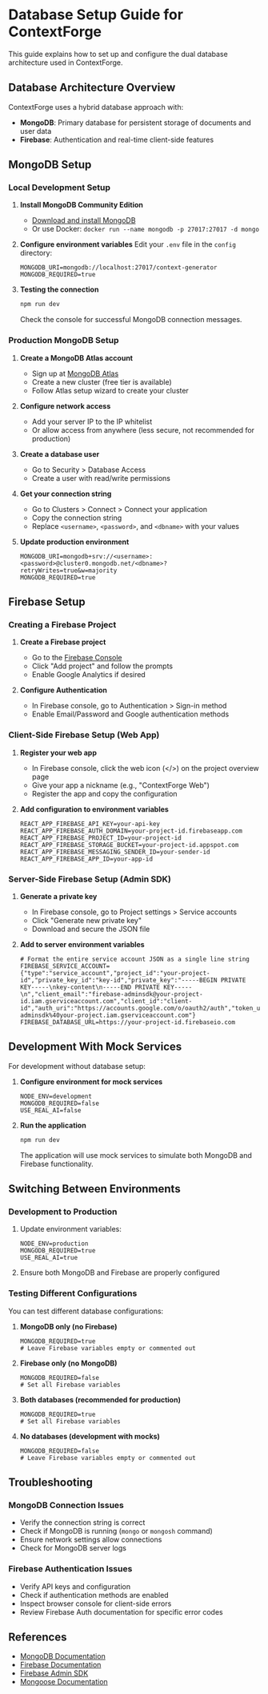 # Database Setup Guide for ContextForge

This guide explains how to set up and configure the dual database architecture used in ContextForge.

## Database Architecture Overview

ContextForge uses a hybrid database approach with:

- **MongoDB**: Primary database for persistent storage of documents and user data
- **Firebase**: Authentication and real-time client-side features

## MongoDB Setup

### Local Development Setup

1. **Install MongoDB Community Edition**
   - [Download and install MongoDB](https://www.mongodb.com/try/download/community)
   - Or use Docker: `docker run --name mongodb -p 27017:27017 -d mongo`

2. **Configure environment variables**
   Edit your `.env` file in the `config` directory:

   ```
   MONGODB_URI=mongodb://localhost:27017/context-generator
   MONGODB_REQUIRED=true
   ```

3. **Testing the connection**
   ```bash
   npm run dev
   ```
   Check the console for successful MongoDB connection messages.

### Production MongoDB Setup

1. **Create a MongoDB Atlas account**
   - Sign up at [MongoDB Atlas](https://www.mongodb.com/cloud/atlas)
   - Create a new cluster (free tier is available)
   - Follow Atlas setup wizard to create your cluster

2. **Configure network access**
   - Add your server IP to the IP whitelist
   - Or allow access from anywhere (less secure, not recommended for production)

3. **Create a database user**
   - Go to Security > Database Access
   - Create a user with read/write permissions

4. **Get your connection string**
   - Go to Clusters > Connect > Connect your application
   - Copy the connection string
   - Replace `<username>`, `<password>`, and `<dbname>` with your values

5. **Update production environment**
   ```
   MONGODB_URI=mongodb+srv://<username>:<password>@cluster0.mongodb.net/<dbname>?retryWrites=true&w=majority
   MONGODB_REQUIRED=true
   ```

## Firebase Setup

### Creating a Firebase Project

1. **Create a Firebase project**
   - Go to the [Firebase Console](https://console.firebase.google.com/)
   - Click "Add project" and follow the prompts
   - Enable Google Analytics if desired

2. **Configure Authentication**
   - In Firebase console, go to Authentication > Sign-in method
   - Enable Email/Password and Google authentication methods

### Client-Side Firebase Setup (Web App)

1. **Register your web app**
   - In Firebase console, click the web icon (</>) on the project overview page
   - Give your app a nickname (e.g., "ContextForge Web")
   - Register the app and copy the configuration

2. **Add configuration to environment variables**
   ```
   REACT_APP_FIREBASE_API_KEY=your-api-key
   REACT_APP_FIREBASE_AUTH_DOMAIN=your-project-id.firebaseapp.com
   REACT_APP_FIREBASE_PROJECT_ID=your-project-id
   REACT_APP_FIREBASE_STORAGE_BUCKET=your-project-id.appspot.com
   REACT_APP_FIREBASE_MESSAGING_SENDER_ID=your-sender-id
   REACT_APP_FIREBASE_APP_ID=your-app-id
   ```

### Server-Side Firebase Setup (Admin SDK)

1. **Generate a private key**
   - In Firebase console, go to Project settings > Service accounts
   - Click "Generate new private key"
   - Download and secure the JSON file

2. **Add to server environment variables**
   ```
   # Format the entire service account JSON as a single line string
   FIREBASE_SERVICE_ACCOUNT={"type":"service_account","project_id":"your-project-id","private_key_id":"key-id","private_key":"-----BEGIN PRIVATE KEY-----\nkey-content\n-----END PRIVATE KEY-----\n","client_email":"firebase-adminsdk@your-project-id.iam.gserviceaccount.com","client_id":"client-id","auth_uri":"https://accounts.google.com/o/oauth2/auth","token_uri":"https://oauth2.googleapis.com/token","auth_provider_x509_cert_url":"https://www.googleapis.com/oauth2/v1/certs","client_x509_cert_url":"https://www.googleapis.com/robot/v1/metadata/x509/firebase-adminsdk%40your-project.iam.gserviceaccount.com"}
   FIREBASE_DATABASE_URL=https://your-project-id.firebaseio.com
   ```

## Development With Mock Services

For development without database setup:

1. **Configure environment for mock services**
   ```
   NODE_ENV=development
   MONGODB_REQUIRED=false
   USE_REAL_AI=false
   ```

2. **Run the application**
   ```bash
   npm run dev
   ```

   The application will use mock services to simulate both MongoDB and Firebase functionality.

## Switching Between Environments

### Development to Production

1. Update environment variables:
   ```
   NODE_ENV=production
   MONGODB_REQUIRED=true
   USE_REAL_AI=true
   ```

2. Ensure both MongoDB and Firebase are properly configured

### Testing Different Configurations

You can test different database configurations:

1. **MongoDB only (no Firebase)**
   ```
   MONGODB_REQUIRED=true
   # Leave Firebase variables empty or commented out
   ```

2. **Firebase only (no MongoDB)**
   ```
   MONGODB_REQUIRED=false
   # Set all Firebase variables
   ```

3. **Both databases (recommended for production)**
   ```
   MONGODB_REQUIRED=true
   # Set all Firebase variables
   ```

4. **No databases (development with mocks)**
   ```
   MONGODB_REQUIRED=false
   # Leave Firebase variables empty or commented out
   ```

## Troubleshooting

### MongoDB Connection Issues
- Verify the connection string is correct
- Check if MongoDB is running (`mongo` or `mongosh` command)
- Ensure network settings allow connections
- Check for MongoDB server logs

### Firebase Authentication Issues
- Verify API keys and configuration
- Check if authentication methods are enabled
- Inspect browser console for client-side errors
- Review Firebase Auth documentation for specific error codes

## References

- [MongoDB Documentation](https://docs.mongodb.com/)
- [Firebase Documentation](https://firebase.google.com/docs)
- [Firebase Admin SDK](https://firebase.google.com/docs/admin/setup)
- [Mongoose Documentation](https://mongoosejs.com/docs/)